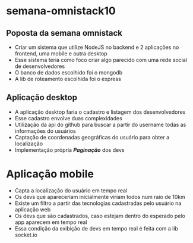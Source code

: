# semana-omnistack10

## Poposta da semana omnistack
  
* Criar um sistema que utilize NodeJS no backend e 2 aplicações no frontend, uma mobile e outra desktop
* Esse sistema teria como foco criar algo parecido com uma rede social de desenvolvedores
* O banco de dados escolhido foi o mongodb
* A lib de roteamento escolhida foi o express

## Aplicação desktop

* A aplicação desktop faria o cadastro e listagem dos desenvolvedores
* Esse cadastro envolve duas complexidades
* Utilização da api do github para buscar a partir do username todas as informações do usuários
* Captação de coordenadas geográficas do usuário para obter a localização
* Implementação própria ***Paginação*** dos devs

# Aplicação mobile

* Capta a localização do usuário em tempo real
* Os devs que apareceriam inicialmente viriam todos num raio de 10km 
* Existe um filtro a partir das tecnologias cadastradas pelo usuário na aplicação web
* Os devs que são cadastrados, caso estejam dentro do esperado pelo app aparecem em tempo real
* Essa condição da exibição de devs em tempo real é feita com a lib socket.io
